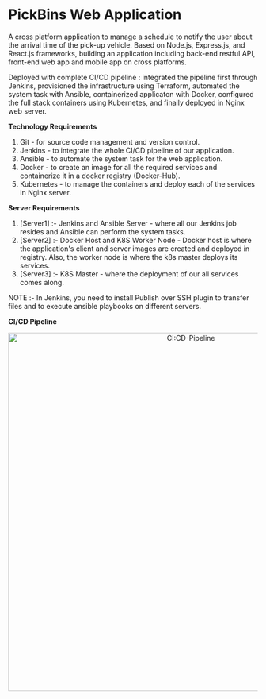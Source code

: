 # PickBins Web Application
A cross platform application to manage a schedule to notify the user about the arrival time of the pick-up vehicle. Based on Node.js, Express.js, and React.js frameworks, building an application including back-end restful API, front-end web app and mobile app on cross platforms.


Deployed with complete CI/CD pipeline : integrated the pipeline first through Jenkins, provisioned the infrastructure using Terraform, automated the system task with Ansible, containerized applicaton with Docker, configured the full stack containers using Kubernetes, and finally deployed in Nginx web server.

**Technology Requirements**
  1. Git - for source code management and version control.
  2. Jenkins - to integrate the whole CI/CD pipeline of our application.
  3. Ansible - to automate the system task for the web application. 
  4. Docker - to create an image for all the required services and containerize it in a docker registry (Docker-Hub).
  5. Kubernetes - to manage the containers and deploy each of the services in Nginx server. 

**Server Requirements**
  1. [Server1] :- Jenkins and Ansible Server - where all our Jenkins job resides and Ansible can perform the system tasks.
  2. [Server2] :- Docker Host and K8S Worker Node - Docker host is where the application's client and server images are created and deployed in registry. Also, the worker node is where the k8s master deploys its services. 
  3. [Server3] :- K8S Master - where the deployment of our all services comes along. 

NOTE :- In Jenkins, you need to install Publish over SSH plugin to transfer files and to execute ansible playbooks on different servers. 

**CI/CD Pipeline**
<center><img width="722" alt="CI:CD-Pipeline" src="https://user-images.githubusercontent.com/56852163/111853319-7fa14e00-88e8-11eb-8c4c-d3434a427b19.png"></center>

